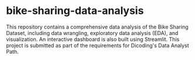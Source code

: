 # bike-sharing-data-analysis
This repository contains a comprehensive data analysis of the Bike Sharing Dataset, including data wrangling, exploratory data analysis (EDA), and visualization. An interactive dashboard is also built using Streamlit. This project is submitted as part of the requirements for Dicoding's Data Analyst Path.
